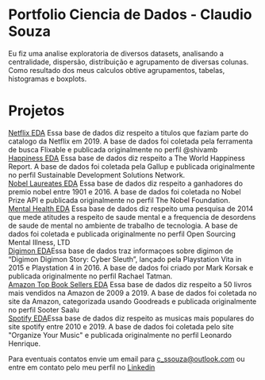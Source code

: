 # Portfolio Ciencia de Dados - Claudio Souza
Eu fiz  uma analise exploratoria de diversos datasets, analisando a centralidade, dispersão, distribuição e agrupamento de diversas colunas. Como resultado dos meus calculos obtive agrupamentos, tabelas, histogramas e boxplots.

# Projetos

[Netflix EDA](https://www.kaggle.com/cssouza91/netflix-eda) Essa base de dados diz respeito a titulos que faziam parte do catalogo da Netflix em 2019. A base de dados foi coletada pela ferramenta de busca Flixable e publicada originalmente no perfil @shivamb <br>
[Happiness EDA](https://www.kaggle.com/cssouza91/happiness-eda) Essa base de dados diz respeito a The World Happiness Report. A base de dados foi coletada pela Gallup e publicada originalmente no perfil Sustainable Development Solutions Network.<br>
[Nobel Laureates EDA](https://www.kaggle.com/cssouza91/nobel-laureates-eda) Essa base de dados diz respeito a ganhadores do premio nobel entre 1901 e 2016. A base de dados foi coletada no Nobel Prize API e publicada originalmente no perfil The Nobel Foundation.<br>
[Mental Health EDA](https://www.kaggle.com/cssouza91/mental-health-eda) Essa base de dados diz respeito uma pesquisa de 2014 que mede atitudes a respeito de saude mental e a frequencia de desordens de saude de mental no ambiente de trabalho de tecnologia. A base de dados foi coletada e publicada originalmente no perfil Open Sourcing Mental Illness, LTD <br>
[Digimon EDA](https://www.kaggle.com/cssouza91/digimon-eda)Essa base de dados traz informaçoes sobre digimon de “Digimon Digimon Story: Cyber Sleuth”, lançado pela Playstation Vita in 2015 e Playstation 4 in 2016. A base de dados foi criado por Mark Korsak e publicada originalmente no perfil Rachael Tatman.<br>
[Amazon Top Book Sellers EDA](https://www.kaggle.com/cssouza91/amazon-top-50-eda) Essa base de dados diz respeito a 50 livros mais vendidos na Amazon de 2009 a 2019. A base de dados foi coletada no site da Amazon, categorizada usando Goodreads e publicada originalmente no perfil Sooter Saalu <br>
[Spotify EDA](https://www.kaggle.com/cssouza91/spotify-eda)Essa base de dados diz respeito as musicas mais populares do site spotify entre 2010 e 2019. A base de dados foi coletada pelo site "Organize Your Music" e publicada originalmente no perfil Leonardo Henrique.<br>

Para eventuais contatos envie um email para c_ssouza@outlook.com ou entre em contato pelo meu perfil no [Linkedin](https://www.linkedin.com/in/claudioss/)
